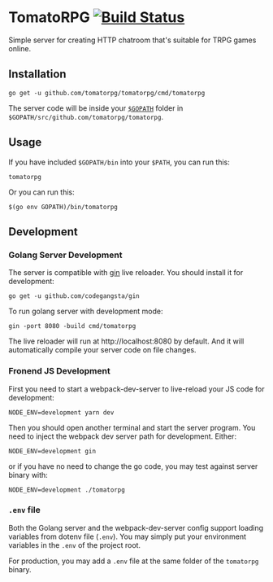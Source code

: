 # TomatoRPG [![Build Status][travis-shield]][travis-link]

Simple server for creating HTTP chatroom that's suitable for TRPG games online.

[travis-link]: https://travis-ci.org/tomatorpg/tomatorpg
[travis-shield]: https://api.travis-ci.org/tomatorpg/tomatorpg.svg?branch=master

## Installation

```
go get -u github.com/tomatorpg/tomatorpg/cmd/tomatorpg
```

The server code will be inside your [`$GOPATH`](https://golang.org/doc/code.html#GOPATH)
folder in `$GOPATH/src/github.com/tomatorpg/tomatorpg`.

## Usage

If you have included `$GOPATH/bin` into your `$PATH`, you can run this:

```
tomatorpg
```

Or you can run this:

```
$(go env GOPATH)/bin/tomatorpg
```

## Development

### Golang Server Development

The server is compatible with [gin](https://github.com/codegangsta/gin) live
reloader. You should install it for development:

```
go get -u github.com/codegangsta/gin
```

To run golang server with development mode:
```
gin -port 8080 -build cmd/tomatorpg
```

The live reloader will run at http://localhost:8080 by default. And it will
automatically compile your server code on file changes.


### Fronend JS Development

First you need to start a webpack-dev-server to live-reload your JS code
for development:

```
NODE_ENV=development yarn dev
```

Then you should open another terminal and start the server program. You need
to inject the webpack dev server path for development. Either:
```
NODE_ENV=development gin
```

or if you have no need to change the go code, you may test against server
binary with:

```
NODE_ENV=development ./tomatorpg
```

### `.env` file

Both the Golang server and the webpack-dev-server config support loading
variables from dotenv file (`.env`).  You may simply put your environment
variables in the `.env` of the project root.

For production, you may add a `.env` file at the same folder of the `tomatorpg`
binary.
